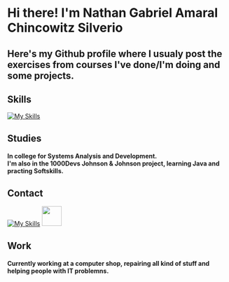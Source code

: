 # Hi there! I'm Nathan Gabriel Amaral Chincowitz Silverio
## Here's my Github profile where I usualy post the exercises from courses I've done/I'm doing and some projects.

## Skills
  [![My Skills](https://skillicons.dev/icons?i=java,py,vscode,windows,js,html)](https://skillicons.dev)

## Studies
  #### In college for Systems Analysis and Development.<br> I'm also in the 1000Devs Johnson & Johnson project, learning Java and practing Softskills.

## Contact <br>
  <a href ="mailto:nathanchincowitz+linedin@gmail.com">![My Skills](https://skillicons.dev/icons?i=gmail)</a>
  <a href="https://www.linkedin.com/in/nathan-chincowitz/en" target="_blank"><img src="https://cdn.jsdelivr.net/gh/devicons/devicon@latest/icons/linkedin/linkedin-original.svg" width="45" height="45"/></a>


## Work
#### Currently working at a computer shop, repairing all kind of stuff and helping people with IT problemns.
